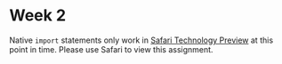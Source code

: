 # Week 2

Native `import` statements only work in [Safari Technology Preview](https://developer.apple.com/safari/technology-preview/) at this point in time. Please use Safari to view this assignment.
